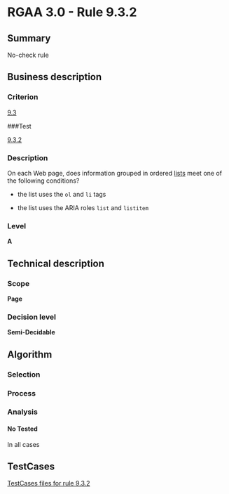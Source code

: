 # RGAA 3.0 -  Rule 9.3.2

## Summary

No-check rule

## Business description

### Criterion

[9.3](http://asqatasun.github.io/RGAA--3.0--EN/RGAA3.0_Criteria_English_version_v1.html#crit-9-3)

###Test

[9.3.2](http://asqatasun.github.io/RGAA--3.0--EN/RGAA3.0_Criteria_English_version_v1.html#test-9-3-2)

### Description
On each Web page, does
    information grouped in ordered <a href="http://asqatasun.github.io/RGAA--3.0--EN/RGAA3.0_Glossary_English_version_v1.html#mListes">lists</a>
    meet one of the following conditions?
    <ul><li>the list uses the <code>ol</code> and <code>li</code> tags</li>
  <li>the list
   uses the ARIA roles <code>list</code> and <code>listitem</code>
  </li>
    </ul> 


### Level

**A**

## Technical description

### Scope

**Page**

### Decision level

**Semi-Decidable**

## Algorithm

### Selection

### Process

### Analysis

#### No Tested 

In all cases



##  TestCases 

[TestCases files for rule 9.3.2](https://github.com/Asqatasun/Asqatasun/tree/master/rules/rules-rgaa3.0/src/test/resources/testcases/rgaa30/Rgaa30Rule090302/) 


